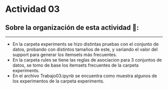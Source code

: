 # Actividad 03
## Sobre la organización de esta actividad 📁:
---
- En la carpeta experiments se hizo distintas pruebas con el conjunto de datos, probando con distintos tamaños de este, y variando el valor del support para generar los itemsets más frecuentes.
- En la carpeta rules se tiene las reglas de asociacion para 3 conjuntos de datos, se tomo de base los itemsets frecuentes de la carpeta experiments.
- En el archivo Trabajo03.ipynb se encuentra como muestra algunos de los experimentos de la carpeta experiments.
